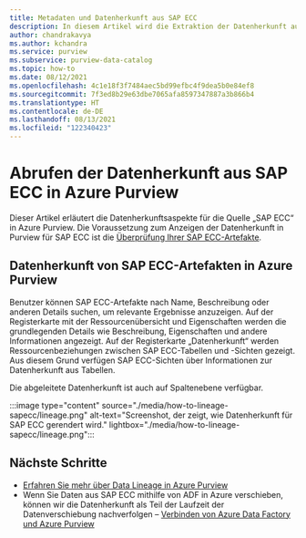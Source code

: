 ```yaml
---
title: Metadaten und Datenherkunft aus SAP ECC
description: In diesem Artikel wird die Extraktion der Datenherkunft aus der Quelle „SAP ECC“ beschrieben.
author: chandrakavya
ms.author: kchandra
ms.service: purview
ms.subservice: purview-data-catalog
ms.topic: how-to
ms.date: 08/12/2021
ms.openlocfilehash: 4c1e18f3f7484aec5bd99efbc4f9dea5b0e84ef8
ms.sourcegitcommit: 7f3ed8b29e63dbe7065afa8597347887a3b866b4
ms.translationtype: HT
ms.contentlocale: de-DE
ms.lasthandoff: 08/13/2021
ms.locfileid: "122340423"
---
```

# <a name="how-to-get-lineage-from-sap-ecc-into-azure-purview"></a>Abrufen der Datenherkunft aus SAP ECC in Azure Purview

Dieser Artikel erläutert die Datenherkunftsaspekte für die Quelle „SAP ECC“ in Azure Purview. Die Voraussetzung zum Anzeigen der Datenherkunft in Purview für SAP ECC ist die [Überprüfung Ihrer SAP ECC-Artefakte](../purview/register-scan-sapecc-source.md). 

## <a name="lineage-of-sap-ecc-artifacts-in-azure-purview"></a>Datenherkunft von SAP ECC-Artefakten in Azure Purview

Benutzer können SAP ECC-Artefakte nach Name, Beschreibung oder anderen Details suchen, um relevante Ergebnisse anzuzeigen. Auf der Registerkarte mit der Ressourcenübersicht und Eigenschaften werden die grundlegenden Details wie Beschreibung, Eigenschaften und andere Informationen angezeigt. Auf der Registerkarte „Datenherkunft“ werden Ressourcenbeziehungen zwischen SAP ECC-Tabellen und -Sichten gezeigt. Aus diesem Grund verfügen SAP ECC-Sichten über Informationen zur Datenherkunft aus Tabellen. 

Die abgeleitete Datenherkunft ist auch auf Spaltenebene verfügbar.

:::image type="content" source="./media/how-to-lineage-sapecc/lineage.png" alt-text="Screenshot, der zeigt, wie Datenherkunft für SAP ECC gerendert wird." lightbox="./media/how-to-lineage-sapecc/lineage.png":::


## <a name="next-steps"></a>Nächste Schritte

- [Erfahren Sie mehr über Data Lineage in Azure Purview](catalog-lineage-user-guide.md)
- Wenn Sie Daten aus SAP ECC mithilfe von ADF in Azure verschieben, können wir die Datenherkunft als Teil der Laufzeit der Datenverschiebung nachverfolgen – [Verbinden von Azure Data Factory und Azure Purview](how-to-link-azure-data-factory.md)
